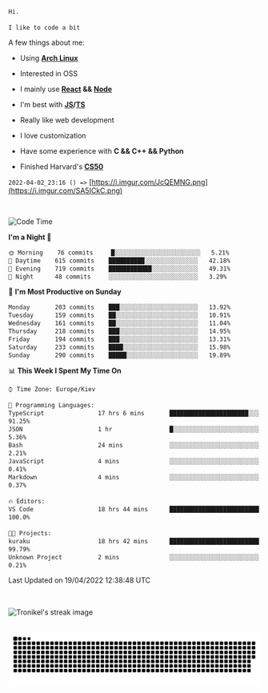 ```
Hi.

I like to code a bit
```

A few things about me:

-   Using **[Arch Linux](https://archlinux.org/)**

-   Interested in OSS

-   I mainly use **[React](https://reactjs.org/) && [Node](https://nodejs.org/en/)**

-   I'm best with **[JS](https://www.javascript.com/)/[TS](https://www.typescriptlang.org/)**

-   Really like web development

-   I love customization

-   Have some experience with **C && C++ && Python**

-   Finished Harvard's **[CS50](https://cs50.harvard.edu)**

`2022-04-02_23:16 () =>` [https://i.imgur.com/JcQEMNG.png](https://i.imgur.com/SA5ICkC.png)

<br>

<!--START_SECTION:waka-->
![Code Time](http://img.shields.io/badge/Code%20Time-533%20hrs%2059%20mins-blue)

**I'm a Night 🦉** 

```text
🌞 Morning    76 commits     █░░░░░░░░░░░░░░░░░░░░░░░░   5.21% 
🌆 Daytime    615 commits    ██████████░░░░░░░░░░░░░░░   42.18% 
🌃 Evening    719 commits    ████████████░░░░░░░░░░░░░   49.31% 
🌙 Night      48 commits     ░░░░░░░░░░░░░░░░░░░░░░░░░   3.29%

```
📅 **I'm Most Productive on Sunday** 

```text
Monday       203 commits    ███░░░░░░░░░░░░░░░░░░░░░░   13.92% 
Tuesday      159 commits    ██░░░░░░░░░░░░░░░░░░░░░░░   10.91% 
Wednesday    161 commits    ██░░░░░░░░░░░░░░░░░░░░░░░   11.04% 
Thursday     218 commits    ███░░░░░░░░░░░░░░░░░░░░░░   14.95% 
Friday       194 commits    ███░░░░░░░░░░░░░░░░░░░░░░   13.31% 
Saturday     233 commits    ████░░░░░░░░░░░░░░░░░░░░░   15.98% 
Sunday       290 commits    █████░░░░░░░░░░░░░░░░░░░░   19.89%

```


📊 **This Week I Spent My Time On** 

```text
⌚︎ Time Zone: Europe/Kiev

💬 Programming Languages: 
TypeScript               17 hrs 6 mins       ██████████████████████░░░   91.25% 
JSON                     1 hr                █░░░░░░░░░░░░░░░░░░░░░░░░   5.36% 
Bash                     24 mins             ░░░░░░░░░░░░░░░░░░░░░░░░░   2.21% 
JavaScript               4 mins              ░░░░░░░░░░░░░░░░░░░░░░░░░   0.41% 
Markdown                 4 mins              ░░░░░░░░░░░░░░░░░░░░░░░░░   0.37%

🔥 Editors: 
VS Code                  18 hrs 44 mins      █████████████████████████   100.0%

🐱‍💻 Projects: 
kuraku                   18 hrs 42 mins      █████████████████████████   99.79% 
Unknown Project          2 mins              ░░░░░░░░░░░░░░░░░░░░░░░░░   0.21%

```


 Last Updated on 19/04/2022 12:38:48 UTC
<!--END_SECTION:waka-->

<br>

<p><img align="center" src="https://github-readme-streak-stats.herokuapp.com/?user=Tronikelis&theme=dark" alt="Tronikel's streak image" /></p>

<br>

<img title="" src="https://raw.githubusercontent.com/Tronikelis/Tronikelis/output/github-contribution-grid-snake.svg" alt="very cool snake thingey" data-align="left">
